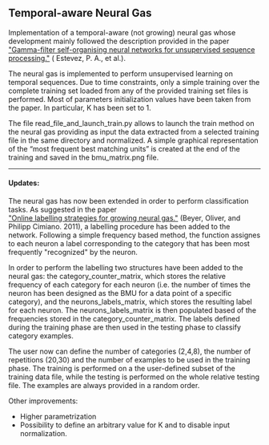 ## Temporal-aware Neural Gas
Implementation of a temporal-aware (not growing) neural gas 
whose development mainly followed the description provided in the paper 
["Gamma-filter self-organising neural networks for unsupervised sequence processing."](http://link.springer.com/chapter/10.1007%2F978-3-642-21566-7_15)
( Estevez, P. A., et al.).

The neural gas is implemented to perform unsupervised learning on temporal sequences. 
Due to time constraints, only a simple training over the complete training set loaded from any of the provided training set files is performed. 
Most of parameters initialization values have been taken from the paper. In particular, K has been set to 1. 

The file read_file_and_launch_train.py allows to launch the train method on the neural gas providing as input the data extracted from a selected training file in the same directory and normalized.
A simple graphical representation of the “most frequent best matching units” is created at the end of the training and saved in the bmu_matrix.png file.

----------

#### Updates: 
The neural gas has now been extended in order to perform classification tasks. As suggested in the paper  
["Online labelling strategies for growing neural gas."](http://link.springer.com/chapter/10.1007/978-3-642-23878-9_10)
(Beyer, Oliver, and Philipp Cimiano. 2011), a labelling procedure has been added to the network. Following a simple frequency based method, the function assignes to each neuron a label corresponding to the category that has been most frequently "recognized" by the neuron.  

In order to perform the labelling two structures have been added to the neural gas: the category_counter_matrix, which stores the relative frequency of each category for each neuron (i.e. the number of times the neuron has been designed as the BMU for a data point of a specific category), and the neurons_labels_matrix, which stores the resulting label for each neuron.
The neurons_labels_matrix is then populated based of the frequencies stored in the category_counter_matrix.
The labels defined during the training phase are then used in the testing phase to classify category examples.

The user now can define the number of categories (2,4,8), the number of repetitions (20,30) and the number of examples to be used in the training phase.
The training is performed on a the user-defined subset of the training data file, while the testing is performed on the whole relative testing file. The examples are always provided in a random order.

Other improvements:
- Higher parametrization
- Possibility to define an arbitrary value for K and to disable input normalization. 
